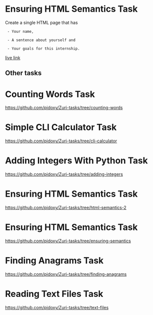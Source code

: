 # Ensuring HTML Semantics Task

 Create a single HTML page that has

     - Your name, 

     - A sentence about yourself and 

     - Your goals for this internship.
     
 [live link](https://pidoxy-ensuring-semantics.netlify.app/)

## Other tasks

# Counting Words Task

   https://github.com/pidoxy/Zuri-tasks/tree/counting-words

# Simple CLI Calculator Task

   https://github.com/pidoxy/Zuri-tasks/tree/cli-calculator

# Adding Integers With Python Task

   https://github.com/pidoxy/Zuri-tasks/tree/adding-integers

# Ensuring HTML Semantics Task

   https://github.com/pidoxy/Zuri-tasks/tree/html-semantics-2

# Ensuring HTML Semantics Task

   https://github.com/pidoxy/Zuri-tasks/tree/ensuring-semantics
   
# Finding Anagrams Task

   https://github.com/pidoxy/Zuri-tasks/tree/finding-anagrams
   
# Reading Text Files Task

   https://github.com/pidoxy/Zuri-tasks/tree/text-files
